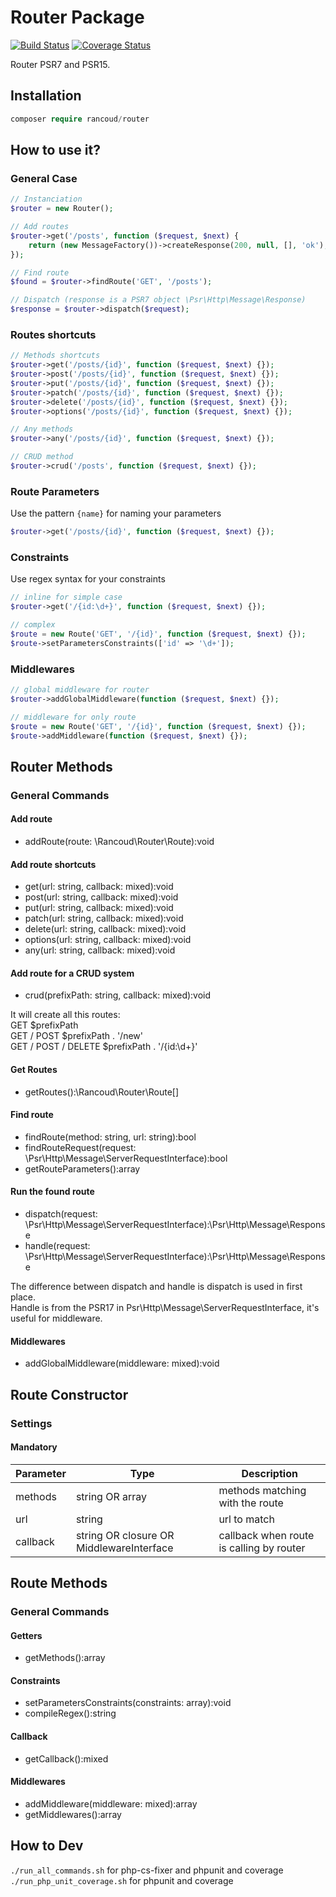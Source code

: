 # Router Package

[![Build Status](https://travis-ci.org/rancoud/Router.svg?branch=master)](https://travis-ci.org/rancoud/Router) [![Coverage Status](https://coveralls.io/repos/github/rancoud/Router/badge.svg?branch=master)](https://coveralls.io/github/rancoud/Router?branch=master)

Router PSR7 and PSR15.  

## Installation
```php
composer require rancoud/router
```

## How to use it?
### General Case
```php
// Instanciation
$router = new Router();

// Add routes
$router->get('/posts', function ($request, $next) {
    return (new MessageFactory())->createResponse(200, null, [], 'ok');
});

// Find route
$found = $router->findRoute('GET', '/posts');

// Dispatch (response is a PSR7 object \Psr\Http\Message\Response)
$response = $router->dispatch($request);
```

### Routes shortcuts
```php
// Methods shortcuts
$router->get('/posts/{id}', function ($request, $next) {});
$router->post('/posts/{id}', function ($request, $next) {});
$router->put('/posts/{id}', function ($request, $next) {});
$router->patch('/posts/{id}', function ($request, $next) {});
$router->delete('/posts/{id}', function ($request, $next) {});
$router->options('/posts/{id}', function ($request, $next) {});

// Any methods
$router->any('/posts/{id}', function ($request, $next) {});

// CRUD method
$router->crud('/posts', function ($request, $next) {});
```
### Route Parameters
Use the pattern `{name}` for naming your parameters  
```php
$router->get('/posts/{id}', function ($request, $next) {});
```

### Constraints
Use regex syntax for your constraints
```php
// inline for simple case
$router->get('/{id:\d+}', function ($request, $next) {});

// complex
$route = new Route('GET', '/{id}', function ($request, $next) {});
$route->setParametersConstraints(['id' => '\d+']);
```

### Middlewares
```php
// global middleware for router
$router->addGlobalMiddleware(function ($request, $next) {});

// middleware for only route
$route = new Route('GET', '/{id}', function ($request, $next) {});
$route->addMiddleware(function ($request, $next) {});
```

## Router Methods
### General Commands  
#### Add route
* addRoute(route: \Rancoud\Router\Route):void  

#### Add route shortcuts
* get(url: string, callback: mixed):void  
* post(url: string, callback: mixed):void  
* put(url: string, callback: mixed):void  
* patch(url: string, callback: mixed):void  
* delete(url: string, callback: mixed):void  
* options(url: string, callback: mixed):void  
* any(url: string, callback: mixed):void  

#### Add route for a CRUD system
* crud(prefixPath: string, callback: mixed):void  

It will create all this routes:  
GET  $prefixPath  
GET / POST  $prefixPath . '/new'  
GET / POST / DELETE $prefixPath . '/{id:\d+}'  

#### Get Routes
* getRoutes():\Rancoud\Router\Route[]  

#### Find route
* findRoute(method: string, url: string):bool  
* findRouteRequest(request: \Psr\Http\Message\ServerRequestInterface):bool  
* getRouteParameters():array  

#### Run the found route 
* dispatch(request: \Psr\Http\Message\ServerRequestInterface):\Psr\Http\Message\Response  
* handle(request: \Psr\Http\Message\ServerRequestInterface):\Psr\Http\Message\Response  

The difference between dispatch and handle is dispatch is used in first place.  
Handle is from the PSR17 in Psr\Http\Message\ServerRequestInterface, it's useful for middleware.  

#### Middlewares
* addGlobalMiddleware(middleware: mixed):void  

## Route Constructor
### Settings
#### Mandatory
| Parameter | Type | Description |
| --- | --- | --- |
| methods | string OR array | methods matching with the route |
| url | string | url to match |
| callback | string OR closure OR MiddlewareInterface | callback when route is calling by router |

## Route Methods
### General Commands  
#### Getters
* getMethods():array  
#### Constraints
* setParametersConstraints(constraints: array):void  
* compileRegex():string  
#### Callback
* getCallback():mixed  
#### Middlewares
* addMiddleware(middleware: mixed):array  
* getMiddlewares():array  

## How to Dev
`./run_all_commands.sh` for php-cs-fixer and phpunit and coverage  
`./run_php_unit_coverage.sh` for phpunit and coverage  